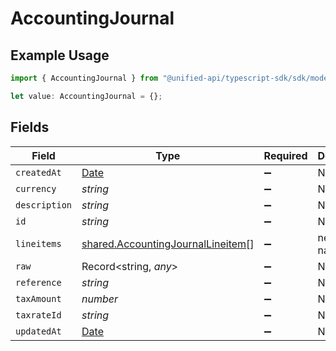 # AccountingJournal

## Example Usage

```typescript
import { AccountingJournal } from "@unified-api/typescript-sdk/sdk/models/shared";

let value: AccountingJournal = {};
```

## Fields

| Field                                                                                         | Type                                                                                          | Required                                                                                      | Description                                                                                   |
| --------------------------------------------------------------------------------------------- | --------------------------------------------------------------------------------------------- | --------------------------------------------------------------------------------------------- | --------------------------------------------------------------------------------------------- |
| `createdAt`                                                                                   | [Date](https://developer.mozilla.org/en-US/docs/Web/JavaScript/Reference/Global_Objects/Date) | :heavy_minus_sign:                                                                            | N/A                                                                                           |
| `currency`                                                                                    | *string*                                                                                      | :heavy_minus_sign:                                                                            | N/A                                                                                           |
| `description`                                                                                 | *string*                                                                                      | :heavy_minus_sign:                                                                            | N/A                                                                                           |
| `id`                                                                                          | *string*                                                                                      | :heavy_minus_sign:                                                                            | N/A                                                                                           |
| `lineitems`                                                                                   | [shared.AccountingJournalLineitem](../../../sdk/models/shared/accountingjournallineitem.md)[] | :heavy_minus_sign:                                                                            | new field name                                                                                |
| `raw`                                                                                         | Record<string, *any*>                                                                         | :heavy_minus_sign:                                                                            | N/A                                                                                           |
| `reference`                                                                                   | *string*                                                                                      | :heavy_minus_sign:                                                                            | N/A                                                                                           |
| `taxAmount`                                                                                   | *number*                                                                                      | :heavy_minus_sign:                                                                            | N/A                                                                                           |
| `taxrateId`                                                                                   | *string*                                                                                      | :heavy_minus_sign:                                                                            | N/A                                                                                           |
| `updatedAt`                                                                                   | [Date](https://developer.mozilla.org/en-US/docs/Web/JavaScript/Reference/Global_Objects/Date) | :heavy_minus_sign:                                                                            | N/A                                                                                           |